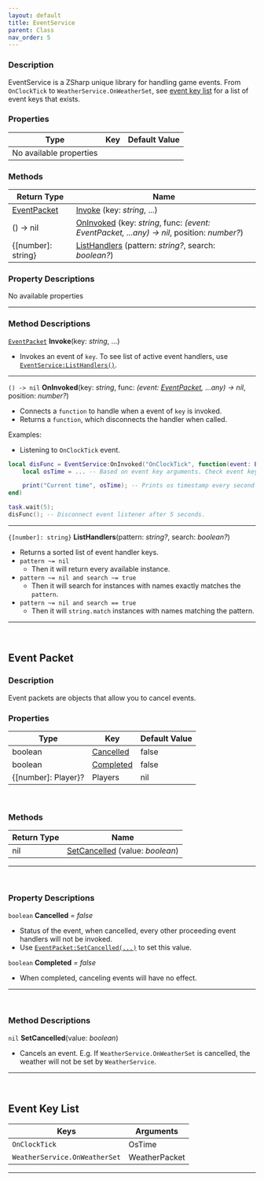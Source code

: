 ```yaml
---
layout: default
title: EventService
parent: Class
nav_order: 5
---
```


### Description
EventService is a ZSharp unique library for handling game events. From `OnClockTick` to `WeatherService.OnWeatherSet`, see [event key list](#eventkeys) for a list of event keys that exists.

### Properties

| Type | Key | Default Value |  
| --- | --- | --- |
| No available properties |

### Methods

| Return Type | Name |
| --- | --- |
| [EventPacket](#eventpacket) | [Invoke](#invoke) (key: *string*, ...) |
| () -> nil | [OnInvoked](#oninvoked) (key: *string*, func: *(event: EventPacket, ...any) -> nil*, position: *number?*) |
| {[number]: string} | [ListHandlers](#listhandlers) (pattern: *string?*, search: *boolean?*) |

### Property Descriptions
No available properties

---
### Method Descriptions

<a name="invoke"></a>
[`EventPacket`](#eventpacket) **Invoke**(key: *string*, ...)
- Invokes an event of `key`. To see list of active event handlers, use [`EventService:ListHandlers()`](#listhandlers).

---

<a name="oninvoked"></a>
`() -> nil` **OnInvoked**(key: *string*, func: *(event: [EventPacket](#eventpacket), ...any) -> nil*, position: *number?*)
- Connects a `function` to handle when a event of `key` is invoked.
- Returns a `function`, which disconnects the handler when called.

Examples:
- Listening to `OnClockTick` event.

```lua
local disFunc = EventService:OnInvoked("OnClockTick", function(event: EventPacket, ...)
    local osTime = ... -- Based on event key arguments. Check event key list.

    print("Current time", osTime); -- Prints os timestamp every second when the clock ticks.
end)

task.wait(5);
disFunc(); -- Disconnect event listener after 5 seconds.
```

---

<a name="listhandlers"></a>
`{[number]: string}` **ListHandlers**(pattern: *string?*, search: *boolean?*)
- Returns a sorted list of event handler keys.
- `pattern ~= nil`
	- Then it will return every available instance.
- `pattern ~= nil and search ~= true` 
	- Then it will search for instances with names exactly matches the `pattern`.
- `pattern ~= nil and search == true`
	- Then it will `string.match` instances with names matching the pattern.

---
<br>

## Event Packet
<a name="eventpacket"></a>

### Description
Event packets are objects that allow you to cancel events.

### Properties

| Type | Key | Default Value |  
| --- | --- | --- |
| boolean | [Cancelled](#cancelled) | false |
| boolean | [Completed](#completed) | false |
| {[number]: Player}? | Players | nil |
<br>

### Methods

| Return Type | Name |
| --- | --- |
| nil | [SetCancelled](#setcancelled) (value: *boolean*) |

---
<br>

### Property Descriptions

<a name="cancelled"></a>
`boolean` **Cancelled** *= false*
- Status of the event, when cancelled, every other proceeding event handlers will not be invoked.
- Use [`EventPacket:SetCancelled(...)`](#setcancelled) to set this value.

<a name="completed"></a>
`boolean` **Completed** *= false*
- When completed, canceling events will have no effect.

---
<br>

### Method Descriptions

<a name="setcancelled"></a>
`nil` **SetCancelled**(value: *boolean*)
- Cancels an event. E.g. If `WeatherService.OnWeatherSet` is cancelled, the weather will not be set by `WeatherService`.

---
<br>

## Event Key List
<a name="eventkeys"></a>

| Keys | Arguments |
| --- | --- |
| `OnClockTick` | OsTime |
| `WeatherService.OnWeatherSet` | WeatherPacket |

---